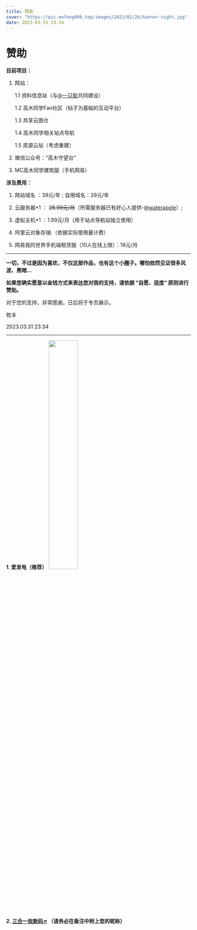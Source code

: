 ```yaml
---
title: 赞助
cover: "https://pic.mufeng086.top/images/2023/02/26/banner-night.jpg"
date: 2023-03-31 23:34
---
```


# 赞助

**目前项目：**

1. 网站：

   1.1 资料信息站（与@[一只鬆](https://github.com/yzsong06)共同建设）

   1.2 高木同学Fan社区（帖子为基础的互动平台）

   1.3 共享云图仓

   1.4 高木同学相关站点导航

   1.5 资源云站（考虑重建）

2. 微信公众号：“高木守望台”
   
3. MC高木同学建筑服（手机网易）

**涉及费用：**

1. 网站域名 ：39元/年 ; 自用域名：29元/年

2. 云服务器*1 ： ~~28.99元/月~~（所需服务器已有好心人提供-@[waterapple](https://github.com/WaterApple09)）;

3. 虚拟主机*1 ：1.99元/月（用于站点导航站独立使用）

4. 阿里云对象存储:（依据实际使用量计费）
   
5. 网易我的世界手机端租赁服（10人在线上限）：18元/月

---

**一切，不过是因为喜欢，不仅这部作品，也有这个小圈子。哪怕依然见证很多风波、黑暗...**

**如果您确实愿意以金钱方式来表达您对我的支持，请依据 “自愿、适度“ 原则进行赞助。**

对于您的支持，非常感谢。日后将于专页展示。

牧丰

2023.03.31 23:34

---
**1. 爱发电（推荐）**
<a href="https://afdian.net/a/LightRainbow"><img src="https://pic1.afdiancdn.com/static/img/welcome/button-sponsorme.jpg" style="width:40%;" /></a>

**2. [三合一收款码↗](https://pic.mufeng086.com/i/2023/05/08/64588943c2084.png) （请务必在备注中附上您的昵称）**
